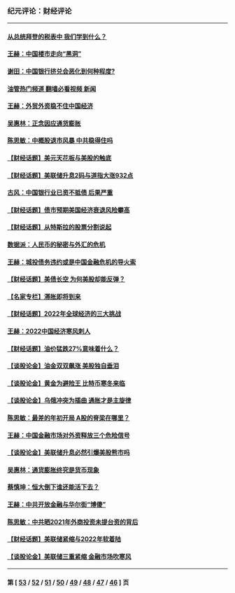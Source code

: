 ### 纪元评论：财经评论
---
#### [从总统拜登的税表中 我们学到什么？](../../pages/nsc1026/n13773081.md?07120330) 
#### [王赫：中国楼市走向“黑洞”](../../pages/nsc1026/n13770647.md?07120330) 
#### [谢田：中国银行挤兑会恶化到何种程度?](../../pages/nsc1026/n13766965.md?07120330) 
#### [油管热门频道 翻墙必看视频 新闻](ok?07120330)
#### [王赫：外贸外资稳不住中国经济](../../pages/nsc1026/n13753933.md?07120330) 
#### [吴惠林：正念因应通货膨胀](../../pages/nsc1026/n13750350.md?07120330) 
#### [陈思敏：中概股退市风暴 中共稳得住吗](../../pages/nsc1026/n13738978.md?07120330) 
#### [【财经话题】美元天花板与美股的触底](../../pages/nsc1026/n13736495.md?07120330) 
#### [【财经话题】美联储升息2码与道指大涨932点](../../pages/nsc1026/n13727377.md?07120330) 
#### [古风：中国银行业已资不抵债 后果严重](../../pages/nsc1026/n13726111.md?07120330) 
#### [【财经话题】债市预期美国经济衰退风险攀高](../../pages/nsc1026/n13698043.md?07120330) 
#### [【财经话题】从特斯拉的股票分割说起](../../pages/nsc1026/n13679733.md?07120330) 
#### [数据派：人民币的秘密与外汇的危机](../../pages/nsc1026/n13667092.md?07120330) 
#### [王赫：城投债务违约或是中国金融危机的导火索](../../pages/nsc1026/n13665322.md?07120330) 
#### [【财经话题】美债长空 为何美股却能反弹？](../../pages/nsc1026/n13665895.md?07120330) 
#### [【名家专栏】滞胀即将到来](../../pages/nsc1026/n13658171.md?07120330) 
#### [【财经话题】2022年全球经济的三大挑战](../../pages/nsc1026/n13654423.md?07120330) 
#### [王赫：2022中国经济寒风刺人](../../pages/nsc1026/n13651403.md?07120330) 
#### [【财经话题】油价猛跌27%意味着什么？](../../pages/nsc1026/n13648767.md?07120330) 
#### [【谈股论金】油金双双飙涨 美股独自垂泪](../../pages/nsc1026/n13631742.md?07120330) 
#### [【谈股论金】黄金为避险王 比特币寒冬来临](../../pages/nsc1026/n13600406.md?07120330) 
#### [【谈股论金】乌俄冲突为插曲 通胀才是主旋律](../../pages/nsc1026/n13576797.md?07120330) 
#### [陈思敏：最差的年初开局 A股的脊梁在哪里？](../../pages/nsc1026/n13558359.md?07120330) 
#### [王赫：中国金融市场对外资释放三个危险信号](../../pages/nsc1026/n13546389.md?07120330) 
#### [【谈股论金】美联储升息必然引爆美股熊市吗](../../pages/nsc1026/n13519194.md?07120330) 
#### [吴惠林：通货膨胀终究是货币现象](../../pages/nsc1026/n13512979.md?07120330) 
#### [蔡慎坤：恒大倒下谁还能活下去？](../../pages/nsc1026/n13501831.md?07120330) 
#### [王赫：中共开放金融与华尔街“博傻”](../../pages/nsc1026/n13501138.md?07120330) 
#### [陈思敏：中共晒2021年外商投资未提台资的背后](../../pages/nsc1026/n13501057.md?07120330) 
#### [【财经话题】美联储紧缩与2022年软着陆](../../pages/nsc1026/n13498354.md?07120330) 
#### [【谈股论金】美联储三重紧缩 金融市场吹寒风](../../pages/nsc1026/n13487202.md?07120330) 

---
#### 第 [ [53](./53.md?07120330) / [52](./52.md?07120330) / [51](./51.md?07120330) / [50](./50.md?07120330) / [49](./49.md?07120330) / [48](./48.md?07120330) / [47](./47.md?07120330) / [46](./46.md?07120330) ] 页

